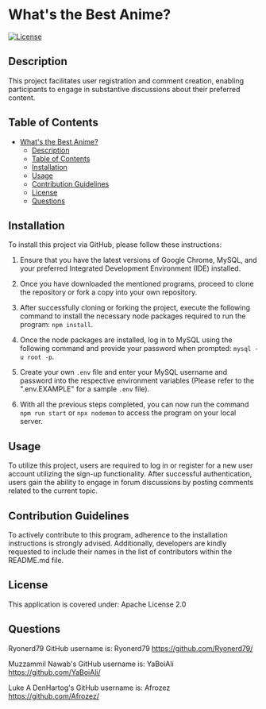# What's the Best Anime?

[![License](https://img.shields.io/badge/License-Apache_2.0-blue.svg)](https://opensource.org/licenses/Apache-2.0)

## Description

This project facilitates user registration and comment creation, enabling participants to engage in substantive discussions about their preferred content.

## Table of Contents

- [What's the Best Anime?](#whats-the-best-anime)
  - [Description](#description)
  - [Table of Contents](#table-of-contents)
  - [Installation](#installation)
  - [Usage](#usage)
  - [Contribution Guidelines](#contribution-guidelines)
  - [License](#license)
  - [Questions](#questions)

## Installation

To install this project via GitHub, please follow these instructions:

1. Ensure that you have the latest versions of Google Chrome, MySQL, and your preferred Integrated Development Environment (IDE) installed.

2. Once you have downloaded the mentioned programs, proceed to clone the repository or fork a copy into your own repository.

3. After successfully cloning or forking the project, execute the following command to install the necessary node packages required to run the program: `npm install`.

4. Once the node packages are installed, log in to MySQL using the following command and provide your password when prompted: `mysql -u root -p`.

5. Create your own `.env` file and enter your MySQL username and password into the respective environment variables (Please refer to the ".env.EXAMPLE" for a sample `.env` file).

6. With all the previous steps completed, you can now run the command `npm run start` or `npx nodemon` to access the program on your local server.

## Usage

To utilize this project, users are required to log in or register for a new user account utilizing the sign-up functionality. After successful authentication, users gain the ability to engage in forum discussions by posting comments related to the current topic.

## Contribution Guidelines

To actively contribute to this program, adherence to the installation instructions is strongly advised. Additionally, developers are kindly requested to include their names in the list of contributors within the README.md file.

## License

This application is covered under: Apache License 2.0

## Questions

Ryonerd79 GitHub username is: Ryonerd79 <https://github.com/Ryonerd79/>

Muzzammil Nawab's GitHub username is: YaBoiAli <https://github.com/YaBoiAli/>

 Luke A DenHartog's GitHub username is: Afrozez <https://github.com/Afrozez/>
